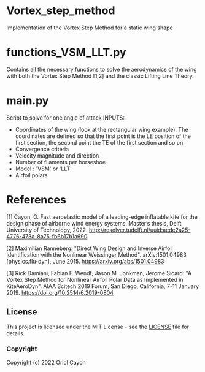 # Vortex_step_method
Implementation of the Vortex Step Method for a static wing shape

# functions_VSM_LLT.py

Contains all the necessary functions to solve the aerodynamics of the wing with both the Vortex Step Method [1,2] and the classic Lifting Line Theory.

# main.py

Script to solve for one angle of attack
INPUTS:
- Coordinates of the wing (look at the rectangular wing example). 
The coordinates are defined so that the first point is the LE position of the first section, the second point the TE of the first section and so on. 
- Convergence criteria
- Velocity magnitude and direction
- Number of filaments per horseshoe
- Model : 'VSM' or 'LLT'
- Airfoil polars

# References

[1] Cayon, O. Fast aeroelastic model of a leading-edge inflatable kite for the design phase of airborne wind energy systems. Master’s
thesis, Delft University of Technology, 2022. http://resolver.tudelft.nl/uuid:aede2a25-4776-473a-8a75-fb6b17b1a690

[2] Maximilian Ranneberg: "Direct Wing Design and Inverse Airfoil Identification with the Nonlinear Weissinger Method". arXiv:1501.04983 [physics.flu-dyn], June 2015. https://arxiv.org/abs/1501.04983

[3] Rick Damiani, Fabian F. Wendt, Jason M. Jonkman, Jerome Sicard: "A Vortex Step Method for Nonlinear Airfoil Polar Data as Implemented in KiteAeroDyn". AIAA Scitech 2019 Forum, San Diego, California, 7-11 January 2019. https://doi.org/10.2514/6.2019-0804

## License

This project is licensed under the MIT License - see the [LICENSE](LICENSE) file for details.

### Copyright

Copyright (c) 2022 Oriol Cayon
